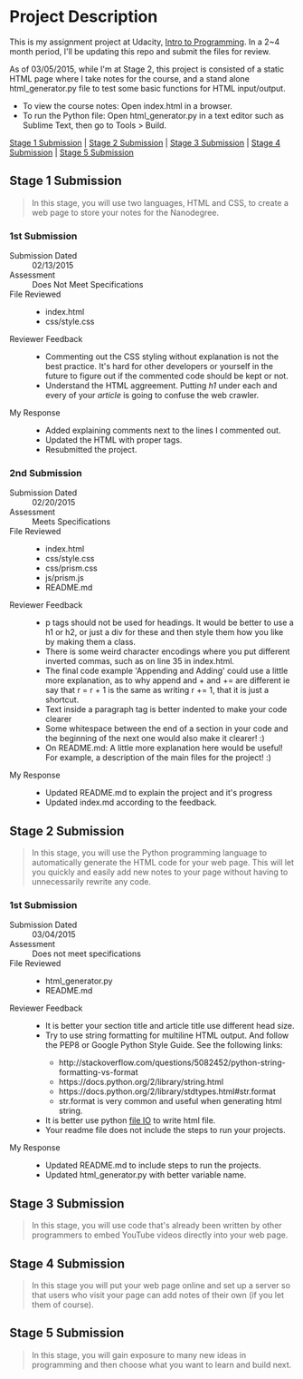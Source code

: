 # Project Description

This is my assignment project at Udacity, [Intro to Programming](https://www.udacity.com/course/nd000). In a 2~4 month period, I'll be updating this repo and submit the files for review.  
  
As of 03/05/2015, while I'm at Stage 2, this project is consisted of a static HTML page where I take notes for the course, and a stand alone html\_generator.py file to test some basic functions for HTML input/output.  
+ To view the course notes: Open index.html in a browser.  
+ To run the Python file: Open html_generator.py in a text editor such as Sublime Text, then go to Tools > Build.

[Stage 1 Submission](#stage-1-submission) | [Stage 2 Submission](#stage-2-submission) | [Stage 3 Submission](#stage-3-submission) | [Stage 4 Submission](#stage-4-submission) | [Stage 5 Submission](#stage-5-submission)

## Stage 1 Submission
> In this stage, you will use two languages, HTML and CSS, to create a web page to store your notes for the Nanodegree.

### 1st Submission
<dl>  
  <dt>Submission Dated</dt>      
  <dd>02/13/2015</dd>   
  
  <dt>Assessment</dt>
  <dd>Does Not Meet Specifications</dd>
  
  <dt>File Reviewed</dt>
  <dd><ul>
    <li>index.html</li>
    <li>css/style.css</li>
  </ul></dd>
  
  <dt>Reviewer Feedback</dt>
  <dd>
    <ul>
      <li> Commenting out the CSS styling without explanation is not the best practice. It's hard for other developers or yourself in the future to figure out if the commented code should be kept or not.</li>
      <li> Understand the HTML aggreement. Putting <em>h1</em> under each and every of your <em>article</em> is going to confuse the web crawler.</li>
    </ul>
  </dd>
  
  <dt>My Response</dt>
  <dd>
    <ul>
      <li>Added explaining comments next to the lines I commented out.</li>
      <li>Updated the HTML with proper tags.</li>
      <li>Resubmitted the project.</li>
    </ul>
  </dd>
</dl>
  
### 2nd Submission
<dl>  
  <dt>Submission Dated</dt>      
  <dd>02/20/2015</dd>   
  
  <dt>Assessment</dt>
  <dd>Meets Specifications</dd>
  
  <dt>File Reviewed</dt>
  <dd>
    <ul>
      <li>index.html</li>
      <li>css/style.css</li>
      <li>css/prism.css</li>  
      <li>js/prism.js</li>  
      <li>README.md</li> 
    </ul>
  </dd>
  
  <dt>Reviewer Feedback</dt>
  <dd>
    <ul>
      <li> p tags should not be used for headings. It would be better to use a h1 or h2, or just a div for these and then style them how you like by making them a class.</li>  
      <li> There is some weird character encodings where you put different inverted commas, such as on line 35 in index.html.</li>  
      <li>The final code example 'Appending and Adding' could use a little more explanation, as to why append and + and += are different ie say that r = r + 1 is the same as writing r += 1, that it is just a shortcut.</li>
      <li>Text inside a paragraph tag is better indented to make your code clearer</li>
      <li>Some whitespace between the end of a section in your code and the beginning of the next one would also make it clearer! :)</li>  
      <li>On README.md: A little more explanation here would be useful! For example, a description of the main files for the project! :)</li> 
    </ul>
  </dd>
  
  <dt>My Response</dt>
  <dd>
    <ul>
      <li>Updated README.md to explain the project and it's progress</li>
      <li>Updated index.md according to the feedback.</li>
    </ul>
  </dd>
</dl>

## Stage 2 Submission
> In this stage, you will use the Python programming language to automatically generate the HTML code for your web page. This will let you quickly and easily add new notes to your page without having to unnecessarily rewrite any code.

### 1st Submission
<dl>  
  <dt>Submission Dated</dt>      
  <dd>03/04/2015</dd>   
  
  <dt>Assessment</dt>
  <dd>Does not meet specifications</dd>

  <dt>File Reviewed</dt>
  <dd><ul>
    <li>html_generator.py</li>
    <li>README.md</li>
  </ul></dd>

  <dt>Reviewer Feedback</dt>
  <dd>
    <ul>
      <li> It is better your section title and article title use different head size.</li>  
      <li> Try to use string formatting for multiline HTML output. And follow the PEP8 or Google Python Style Guide. See the following links:</li> 
        <ul> 
          <li>http://stackoverflow.com/questions/5082452/python-string-formatting-vs-format</li>
          <li>https://docs.python.org/2/library/string.html</li>
          <li>https://docs.python.org/2/library/stdtypes.html#str.format</li>  
          <li>str.format is very common and useful when generating html string.</li> 
        </ul>
      <li>It is better use python <a href="https://docs.python.org/2/tutorial/inputoutput.html#reading-and-writing-files">file IO</a> to write html file.</li>
      <li>Your readme file does not include the steps to run your projects.</li>
    </ul>
  </dd>
  
  <dt>My Response</dt>
  <dd>
    <ul>
      <li>Updated README.md to include steps to run the projects.</li>
      <li>Updated html_generator.py with better variable name.</li>
    </ul>
  </dd>
</dl>

## Stage 3 Submission
>In this stage, you will use code that's already been written by other programmers to embed YouTube videos directly into your web page.

## Stage 4 Submission
>In this stage you will put your web page online and set up a server so that users who visit your page can add notes of their own (if you let them of course).

## Stage 5 Submission
>In this stage, you will gain exposure to many new ideas in programming and then choose what you want to learn and build next.
